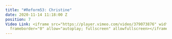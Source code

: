 ```yaml
---
title: "#Reform53: Christine"
date: 2020-11-14 11:18:00 Z
position: 7
Video Link: <iframe src="https://player.vimeo.com/video/379073876" width="640" height="360"
  frameborder="0" allow="autoplay; fullscreen" allowfullscreen></iframe>
---
```


